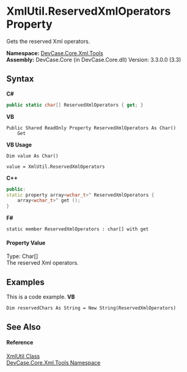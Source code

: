 # XmlUtil.ReservedXmlOperators Property 
 

Gets the reserved Xml operators.

**Namespace:**&nbsp;<a href="N_DevCase_Core_Xml_Tools">DevCase.Core.Xml.Tools</a><br />**Assembly:**&nbsp;DevCase.Core (in DevCase.Core.dll) Version: 3.3.0.0 (3.3)

## Syntax

**C#**<br />
``` C#
public static char[] ReservedXmlOperators { get; }
```

**VB**<br />
``` VB
Public Shared ReadOnly Property ReservedXmlOperators As Char()
	Get
```

**VB Usage**<br />
``` VB Usage
Dim value As Char()

value = XmlUtil.ReservedXmlOperators

```

**C++**<br />
``` C++
public:
static property array<wchar_t>^ ReservedXmlOperators {
	array<wchar_t>^ get ();
}
```

**F#**<br />
``` F#
static member ReservedXmlOperators : char[] with get

```


#### Property Value
Type: Char[]<br />The reserved Xml operators.

## Examples
This is a code example. 
**VB**<br />
``` VB
Dim reservedChars As String = New String(ReservedXmlOperators)
```


## See Also


#### Reference
<a href="T_DevCase_Core_Xml_Tools_XmlUtil">XmlUtil Class</a><br /><a href="N_DevCase_Core_Xml_Tools">DevCase.Core.Xml.Tools Namespace</a><br />